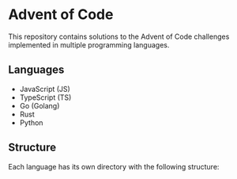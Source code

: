 # Advent of Code

This repository contains solutions to the Advent of Code challenges implemented in multiple programming languages.

## Languages

- JavaScript (JS)
- TypeScript (TS)
- Go (Golang)
- Rust
- Python

## Structure

Each language has its own directory with the following structure:
